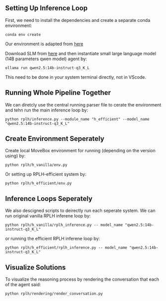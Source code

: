 ## Setting Up Inference Loop
First, we need to install the dependencies and create a separate conda environment:
```
conda env create
```
Our environment is adapted from [here](https://yongchao98.github.io/MIT-REALM-Multi-Robot/)

Download SLM from [here](https://ollama.com/library/qwen) and then instantiate small large language model (14B parameters qwen model) agent by:
```
ollama run qwen2.5:14b-instruct-q3_K_L
```
This need to be done in your system terminal directly, not in VScode.

## Running Whole Pipeline Together
We can diretcly use the central running parser file to cerate the environment and tehn run the main inference loop by:
```
python rplh/inference.py --module_name "h_efficient" --model_name "qwen2.5:14b-instruct-q3_K_L"
```

## Create Environment Seperately
Create local MoveBox environment for running (depending on the version using) by:
```
python rplh/h_vanilla/env.py
```

Or setting up RPLH-efficient system by:
```
python rplh/h_efficient/env.py
```

## Inference Loops Seperately
We also descigned scripts to deirectly run each seperate system. We can run original vanilla RPLH inferene loop by:
```
python rplh/h_vanilla/rplh_inference.py -- model_name "qwen2.5:14b-instruct-q3_K_L"
```

or running the efficient RPLH inferene loop by:
```
python rplh/h_efficient/rplh_inference.py -- model_name "qwen2.5:14b-instruct-q3_K_L"
```

## Visualize Solutions
To visualize the reasoning process by rendering the conversation that each of the agent said:
```
python rplh/rendering/render_conversation.py
```
